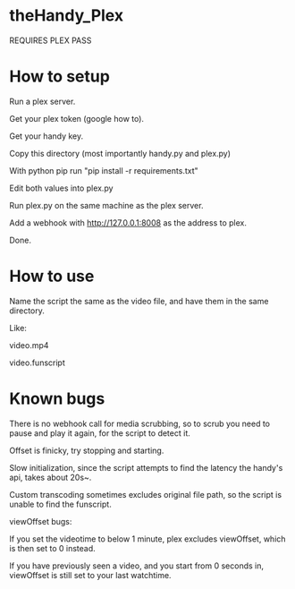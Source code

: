 # theHandy_Plex

REQUIRES PLEX PASS

# How to setup
Run a plex server.

Get your plex token (google how to).

Get your handy key.

Copy this directory (most importantly handy.py and plex.py)

With python pip run "pip install -r requirements.txt"

Edit both values into plex.py

Run plex.py on the same machine as the plex server.

Add a webhook with http://127.0.0.1:8008 as the address to plex.

Done.

# How to use

Name the script the same as the video file, and have them in the same directory.

Like:

video.mp4

video.funscript


# Known bugs
There is no webhook call for media scrubbing, so to scrub you need to pause and play it again, for the script to detect it.

Offset is finicky, try stopping and starting.

Slow initialization, since the script attempts to find the latency the handy's api, takes about 20s~.

Custom transcoding sometimes excludes original file path, so the script is unable to find the funscript.

viewOffset bugs:

If you set the videotime to below 1 minute, plex excludes viewOffset, which is then set to 0 instead.

If you have previously seen a video, and you start from 0 seconds in, viewOffset is still set to your last watchtime.

